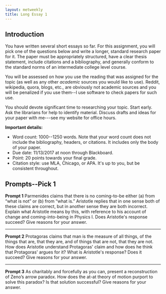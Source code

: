 ```yaml
---
layout: metweekly
title: Long Essay 1
---
```


## Introduction

You have written several short essays so far. For this assignment, you will pick one of the questions below and write a longer, standard research paper for it. The paper must be appropriately structured, have a clear thesis statement, include citations and a bibliography, and generally conform to the standard norms of an intermediate college level course. 

You will be assessed on how you use the reading that was assigned for the topic (as well as any other *academic* sources you would like to use). Reddit, wikipedia, quora, blogs, etc., are obviously not academic sources and you will be penalized if you use them--I use software to check papers for such use. 

You should devote significant time to researching your topic. Start early. Ask the librarians for help to identify material. Discuss drafts and ideas for your paper with me---see my website for office hours. 

**Important details:**

+ Word count: 1000--1250 words. Note that your word count does not include the bibliography, headers, or citations. It includes only the body of your paper. 
+ Due date: 11/13/2017 at noon through Blackboard. 
+ Point: 20 points towards your final grade. 
+ Citation style: use MLA, Chicago, or APA. It's up to you, but be consistent throughout. 


## Prompts--Pick 1

**Prompt 1**
Parmenides claims that there is no coming-to-be either (a) from “what is not” or (b) from “what is.”  Aristotle replies that in one sense both of these claims are correct, but in another sense they are both incorrect.  Explain what Aristotle means by this, with reference to his account of change and coming-into-being in Physics I. Does Aristotle's response succeed? Give reasons for your answer. 

---

**Prompt 2**
Protagoras claims that man is the measure of all things, of the things that are, that they are, and of things that are not, that they are not. How does Aristotle understand Protagoras' claim and how does he think that Protagoras' argues for it? What is Aristotle's response? Does it succeed? Give reasons for your answer.

---

**Prompt 3**
As charitably and forcefully as you can, present a reconstruction of Zeno’s arrow paradox. How does the at-at theory of motion purport to solve this paradox? Is that solution successful? Give reasons for your answer. 
